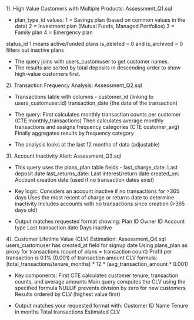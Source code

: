 1). High Value Customers with Multiple Products: Assessment_Q1.sql
* plan_type_id values:
1 = Savings plan (based on common values in the data)
2 = Investment plan (Mutual Funds, Managed Portfolios)
3 = Family plan
4 = Emergency plan

status_id 1 means active/funded plans
is_deleted = 0 and is_archived = 0 filters out inactive plans

* The query joins with users_customuser to get customer names.
* The results are sorted by total deposits in descending order to show high-value customers first.


2). Transaction Frequency Analysis: Assessment_Q2.sql
* Transactions table with columns - 
customer_id (linking to users_customuser.id)
transaction_date (the date of the transaction)

* The query:
First calculates monthly transaction counts per customer (CTE monthly_transactions)
Then calculates average monthly transactions and assigns frequency categories (CTE customer_avg)
Finally aggregates results by frequency category

* The analysis looks at the last 12 months of data (adjustable)

3). Account Inactivity Alert: Assessment_Q3.sql
* This query uses the plans_plan table fields - 
last_charge_date: Last deposit date
last_returns_date: Last interest/return date
created_on: Account creation date (used if no transaction dates exist)

* Key logic:
Considers an account inactive if no transactions for >365 days
Uses the most recent of charge or returns date to determine inactivity
Includes accounts with no transactions since creation (>365 days old)

* Output matches requested format showing:
Plan ID
Owner ID
Account type
Last transaction date
Days inactive

4).  Customer Lifetime Value (CLV) Estimation: Assessment_Q4.sql
users_customuser has created_at field for signup date
Using plans_plan as proxy for transactions (count of plans = transaction count)
Profit per transaction is 0.1% (0.001) of transaction amount
CLV formula: (total_transactions/tenure_months) * 12 * (avg_transaction_amount * 0.001)

* Key components:
First CTE calculates customer tenure, transaction counts, and average amounts
Main query computes the CLV using the specified formula
NULLIF prevents division by zero for new customers
Results ordered by CLV (highest value first)

* Output matches your requested format with:
Customer ID
Name
Tenure in months
Total transactions
Estimated CLV




